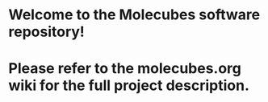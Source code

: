 # Welcome to the Molecubes software repository! 
# Please refer to the molecubes.org wiki for the full project description. 
